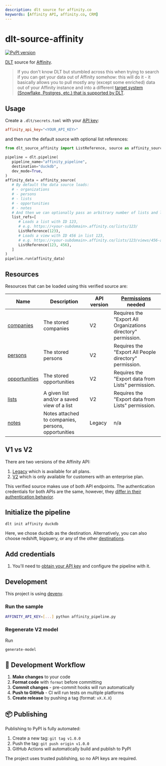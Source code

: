 ```yaml
---
description: dlt source for affinity.co
keywords: [Affinity API, affinity.co, CRM]
---
```


# dlt-source-affinity

[![PyPI version](https://img.shields.io/pypi/v/dlt-source-affinity)](https://pypi.org/project/dlt-source-affinity/)

[DLT](htps://www.github.com/dlt-hub/dlt) source for [Affinity](https://www.affinity.co/).

> If you don't know DLT but stumbled across this when trying to search if you can
> get your data out of Affinity somehow: this will do it - it basically allows
> you to pull mostly any (except some enriched) data out of your Affinity instance
> and into a different [target system (Snowflake, Postgres, etc.) that is supported
> by DLT](https://dlthub.com/docs/dlt-ecosystem/destinations/).

## Usage

Create a `.dlt/secrets.toml` with your [API key](https://support.affinity.co/s/article/How-to-obtain-your-Affinity-API-key):

```toml
affinity_api_key="<YOUR_API_KEY>"
```

and then run the default source with optional list references:

```py
from dlt_source_affinity import ListReference, source as affinity_source

pipeline = dlt.pipeline(
   pipeline_name="affinity_pipeline",
   destination="duckdb",
   dev_mode=True,
)
affinity_data = affinity_source(
   # By default the data source loads:
   # - organizations
   # - persons
   # - lists
   # - opportunities
   # - notes
   # And then we can optionally pass an arbitrary number of lists and list views:
   list_refs=[
      # Loads a list with ID 123,
      # e.g. https://<your-subdomain>.affinity.co/lists/123/
      ListReference(123),
      # Loads a view with ID 456 in list 123,
      # e.g. https://<your-subdomain>.affinity.co/lists/123/views/456-all-organizations
      ListReference(123, 456),
   ]
)
pipeline.run(affinity_data)
```

## Resources

Resources that can be loaded using this verified source are:

| Name | Description | API version | [Permissions](https://developer.affinity.co/#section/Getting-Started/Permissions) needed |
| -- | -- | -- | -- |
| [companies](https://developer.affinity.co/#tag/companies) | The stored companies | V2 | Requires the "Export All Organizations directory" permission. |
| [persons](https://developer.affinity.co/#tag/persons) | The stored persons | V2 | Requires the "Export All People directory" permission. |
| [opportunities](https://developer.affinity.co/#tag/opportunities) | The stored opportunities | V2 | Requires the "Export data from Lists" permission. |
| [lists](https://developer.affinity.co/#tag/lists) | A given list and/or a saved view of a list | V2 | Requires the "Export data from Lists" permission. |
| [notes](https://api-docs.affinity.co/#notes) | Notes attached to companies, persons, opportunities | Legacy | n/a |

## V1 vs V2

There are two versions of the Affinity API:

1. [Legacy](https://api-docs.affinity.co/) which is available for all plans.
1. [V2](https://developer.affinity.co/) which is only available for customers
   with an enterprise plan.

This verified source makes use of both API endpoints.
The authentication credentials for both APIs are the same, however,
they [differ in their authentication behavior](https://support.affinity.co/s/article/How-to-obtain-your-Affinity-API-key#h_01HMF147N699N2V6A9KPFMSBR6).

## Initialize the pipeline

```bash
dlt init affinity duckdb
```

Here, we chose duckdb as the destination. Alternatively, you can also choose redshift,
bigquery, or any of the other [destinations](https://dlthub.com/docs/dlt-ecosystem/destinations/).

## Add credentials

1. You'll need to [obtain your API key](https://support.affinity.co/s/article/How-to-obtain-your-Affinity-API-key)
   and configure the pipeline with it.

## Development

This project is using [devenv](https://devenv.sh/).

### Run the sample

```sh
AFFINITY_API_KEY=[...] python affinity_pipeline.py
```

### Regenerate V2 model

Run

```sh
generate-model
```

## 🚀 Development Workflow

1. **Make changes** to your code
1. **Format code** with `format` before committing
1. **Commit changes** - pre-commit hooks will run automatically
1. **Push to GitHub** - CI will run tests on multiple platforms
1. **Create release** by pushing a tag (format: `vX.X.X`)

## 📦 Publishing

Publishing to PyPI is fully automated:

1. Create a new tag: `git tag v1.0.0`
1. Push the tag: `git push origin v1.0.0`
1. GitHub Actions will automatically build and publish to PyPI

The project uses trusted publishing, so no API keys are required.
